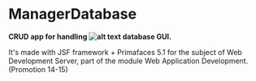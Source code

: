 # ManagerDatabase
**CRUD app  for handling ![alt text](http://www.mageline.com/wp-content/uploads/2013/10/redis_logo-1-50x42.png "Redis Database") database GUI.**

It's made with JSF framework + Primafaces 5.1  for the subject of Web Development Server, part of the module Web Application Development. (Promotion 14-15)
